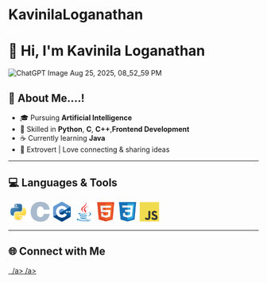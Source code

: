 # KavinilaLoganathan
# 👋 Hi, I'm Kavinila Loganathan

<img width="1024" height="1536" alt="ChatGPT Image Aug 25, 2025, 08_52_59 PM" src="https://github.com/user-attachments/assets/77525663-b852-4014-9680-6c8135785b01" />


## 🌟 About Me....!
- 🎓 Pursuing **Artificial Intelligence**  
- 🐍 Skilled in **Python**, **C**, **C++**,**Frontend Development**   
- ☕ Currently learning **Java**  
- 💬 Extrovert | Love connecting & sharing ideas  

---

## 💻 Languages & Tools  

<p align="left">  
  <img src="https://raw.githubusercontent.com/devicons/devicon/master/icons/python/python-original.svg" alt="python" width="40" height="40"/>  
  <img src="https://raw.githubusercontent.com/devicons/devicon/master/icons/c/c-original.svg" alt="c" width="40" height="40"/>  
  <img src="https://raw.githubusercontent.com/devicons/devicon/master/icons/cplusplus/cplusplus-original.svg" alt="cplusplus" width="40" height="40"/>  
  <img src="https://raw.githubusercontent.com/devicons/devicon/master/icons/java/java-original.svg" alt="java" width="40" height="40"/>  
  <img src="https://raw.githubusercontent.com/devicons/devicon/master/icons/html5/html5-original.svg" alt="html5" width="40" height="40"/>  
  <img src="https://raw.githubusercontent.com/devicons/devicon/master/icons/css3/css3-original.svg" alt="css3" width="40" height="40"/>  
  <img src="https://raw.githubusercontent.com/devicons/devicon/master/icons/javascript/javascript-original.svg" alt="javascript" width="40" height="40"/>  
</p>  

---

## 🌐 Connect with Me  

<p align="left">
  <a href="[https://github.com/KavinilaLoganathan-2507]"><img >
  <a href="https:https://www.linkedin.com/in/kavinila-loganathan"><img> /a> 
    /a>
</p>

